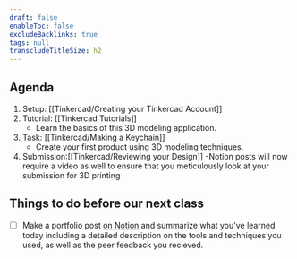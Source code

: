```yaml
---
draft: false
enableToc: false
excludeBacklinks: true
tags: null
transcludeTitleSize: h2
---
```


## Agenda
1. Setup: [[Tinkercad/Creating your Tinkercad Account]]
2. Tutorial: [[Tinkercad Tutorials]]
	- Learn the basics of this 3D modeling application.
3. Task: [[Tinkercad/Making a Keychain]]
	- Create your first product using 3D modeling techniques.
4. Submission:[[Tinkercad/Reviewing your Design]]
	-Notion posts will now require a video as well to ensure that you meticulously look at your submission for 3D printing

## Things to do before our next class
- [ ] Make a portfolio post [on Notion](https://notion.so) and summarize what you've learned today including a detailed description on the tools and techniques you used, as well as the peer feedback you recieved.